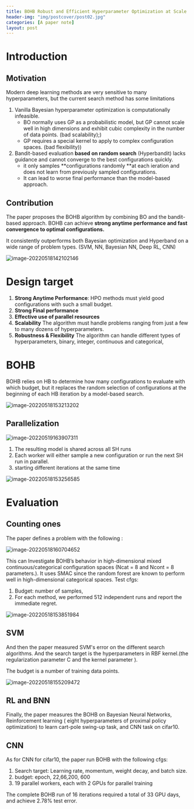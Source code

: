 ```yaml
---
title: BOHB Robust and Efficient Hyperparameter Optimization at Scale
header-img: "img/postcover/post02.jpg"
categories: [A paper note]
layout: post
---
```


# Introduction

## Motivation

Modern deep learning methods are very sensitive to many hyperparameters, but the current search method has some limitations

1. Vanilla Bayesian hyperparameter optimization is computationally infeasible.
   - BO normally uses GP as a probabilistic model, but GP cannot scale well in high dimensions and exhibit cubic complexity in the number of data points.  (bad scalability);)
   - GP requires a special kernel to apply to complex configuration spaces. (bad flexibility))
2. Bandit-based evaluation **based on random search** (Hyperbandit) lacks guidance and cannot converge to the best configurations quickly.
   - it only samples **configurations randomly **at each ieration and does not learn from previously sampled configurations. 
   - It can lead to worse final performance than the model-based approach.

## Contribution

The paper proposes the BOHB algorithm by combining BO and the bandit-based approach. BOHB can achieve **strong anytime performance and fast convergence to optimal configurations.** 

It consistently outperforms both Bayesian optimization and Hyperband on a wide range of problem types. (SVM, NN, Bayesian NN, Deep RL, CNN)

![image-20220518142102146](https://github.com/NLGithubWP/tech-notebook/raw/master/img/a_img_store/image-20220518142102146.png)

# Design target

1. **Strong Anytime Performance**: HPO methods must yield good configurations with such a small budget.
2.  **Strong Final performance**
3. **Effective use of parallel resources**
4. **Scalability** The algorithm must handle problems ranging from just a few to many dozens of hyperparameters.
5. **Robustness & Flexibility** The algorithm can handle different types of hyperparameters, binary, integer, continuous and categorical,

# BOHB

BOHB relies on HB to determine how many configurations to evaluate with which budget, but it replaces the random selection of configurations at the beginning of each HB iteration by a model-based search.

![image-20220518153213202](https://github.com/NLGithubWP/tech-notebook/raw/master/img/a_img_store/image-20220518153213202.png)

## Parallelization

![image-20220519163907311](https://github.com/NLGithubWP/tech-notebook/raw/master/img/a_img_store/image-20220519163907311.png)

1. The resulting model is shared across all SH runs
2. Each worker will either sample a new configuration or run the next SH run in parallel.
3. starting different iterations at the same time

![image-20220518153256585](https://github.com/NLGithubWP/tech-notebook/raw/master/img/a_img_store/image-20220518153256585.png)

# Evaluation

## Counting ones

The paper defines a problem with the following :

![image-20220518160704652](https://github.com/NLGithubWP/tech-notebook/raw/master/img/a_img_store/image-20220518160704652.png)

This can Investigate BOHB’s behavior in high-dimensional mixed continuous/categorical configuration spaces (Ncat = 8 and Ncont = 8 parameters.). It uses SMAC since the random forest are known to perform well in high-dimensional categorical spaces. Test cfgs:

1. Budget: number of samples, 
2. For each method, we performed 512 independent runs and report the immediate regret.

![image-20220518153851984](https://github.com/NLGithubWP/tech-notebook/raw/master/img/a_img_store/image-20220518153851984.png)

## SVM

And then the paper measured SVM's error on the different search algorithms. And the search target is the hyperparameters in RBF kernel.(the regularization parameter C and the kernel parameter ).

The budget is a number of training data points.

![image-20220518155209472](https://github.com/NLGithubWP/tech-notebook/raw/master/img/a_img_store/image-20220518155209472.png)

## RL and BNN

Finally, the paper measures the BOHB on Bayesian Neural Networks, Reinforcement learning ( eight hyperparameters of proximal policy optimization) to learn cart-pole swing-up task, and CNN task on cifar10.

## CNN

As for CNN for cifar10, the paper run BOHB with the following cfgs:

1. Search target: Learning rate, momentum, weight decay, and batch size.
2. budget: epoch, 22,66,200, 600
3. 19 parallel workers, each with 2 GPUs for parallel training

The complete BOHB run of 16 iterations required a total of 33 GPU days, and achieve 2.78% test error.